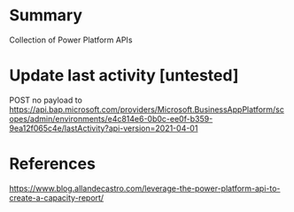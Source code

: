 # Summary
Collection of Power Platform APIs

# Update last activity [untested]
POST no payload to 
https://api.bap.microsoft.com/providers/Microsoft.BusinessAppPlatform/scopes/admin/environments/e4c814e6-0b0c-ee0f-b359-9ea12f065c4e/lastActivity?api-version=2021-04-01

# References
https://www.blog.allandecastro.com/leverage-the-power-platform-api-to-create-a-capacity-report/
